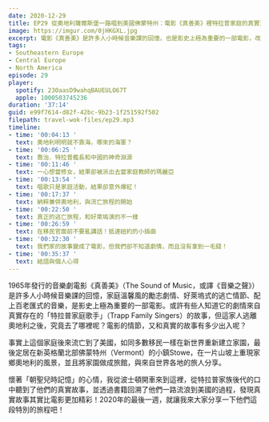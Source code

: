 ```yaml
---
date: 2020-12-29
title: EP29 從奧地利薩爾斯堡一路唱到美國佛蒙特州：電影《真善美》裡特拉普家庭的真實流浪旅程
image: https://imgur.com/0jHKGXL.jpg
excerpt: 電影《真善美》是許多人小時候音樂課的回憶，也是影史上極為重要的一部電影，改編自真實存在的「特拉普家庭歌手」的故事；但這家人逃離奧地利之後，究竟去了哪裡呢？電影的情節，又和真實的故事有多少出入呢？懷著「朝聖兒時記憶」的心情，我來到特拉普家庭後代居住的地方，聽到了他們的真實故事，就讓我來大家分享一下他們這段特別的旅程吧！
tags:
- Southeastern Europe
- Central Europe
- North America
episode: 29
player:
  spotify: 230aasD9wahqBAUEULO67T
  apple: 1000503745236
duration: '37:14'
guid: e99f7614-d82f-42bc-9b23-1f251592f502
filepath: travel-wok-files/ep29.mp3
timeline:
- time: '00:04:13 '
  text: 奧地利明明就不靠海，哪來的海軍？
- time: '00:06:25 '
  text: 喬治．特拉普艦長和中國的神奇淵源
- time: '00:11:46 '
  text: 一心想當修女，結果卻被派出去當家庭教師的瑪麗亞
- time: '00:13:54 '
  text: 唱歌只是家庭活動，結果卻意外爆紅！
- time: '00:17:37 '
  text: 納粹兼併奧地利，與流亡旅程的開始
- time: '00:22:50 '
  text: 真正的逃亡旅程，和好萊塢演的不一樣
- time: '00:26:59 '
  text: 在移民官面前不要亂講話！抵達紐約的小插曲
- time: '00:32:30 '
  text: 我們家的故事變成了電影，但我們卻不知道劇情，而且沒有拿到一毛錢！
- time: '00:35:37 '
  text: 結語與個人心得
---
```


1965年發行的音樂劇電影《真善美》（The Sound of Music，或譯《音樂之聲》）是許多人小時候音樂課的回憶，家庭溫馨風的勵志劇情、好萊塢式的逃亡情節、配上百老匯式的音樂，是影史上極為重要的一部電影。或許有些人知道它的劇情來自真實存在的「特拉普家庭歌手」（Trapp Family Singers）的故事，但這家人逃離奧地利之後，究竟去了哪裡呢？電影的情節，又和真實的故事有多少出入呢？

事實上這個家庭後來流亡到了美國，如同多數移民一樣在新世界重新建立家園，最後定居在新英格蘭北部佛蒙特州（Vermont）的小鎮Stowe，在一片山坡上重現家鄉奧地利的風景，並且將家園做成旅館，與來自世界各地的旅人分享。

懷著「朝聖兒時記憶」的心情，我從波士頓開車來到這裡，從特拉普家族後代的口中聽到了他們的真實故事，並透過書籍回溯了他們一路流浪到美國的過程，發現真實故事其實比電影更加精彩！2020年的最後一週，就讓我來大家分享一下他們這段特別的旅程吧！



